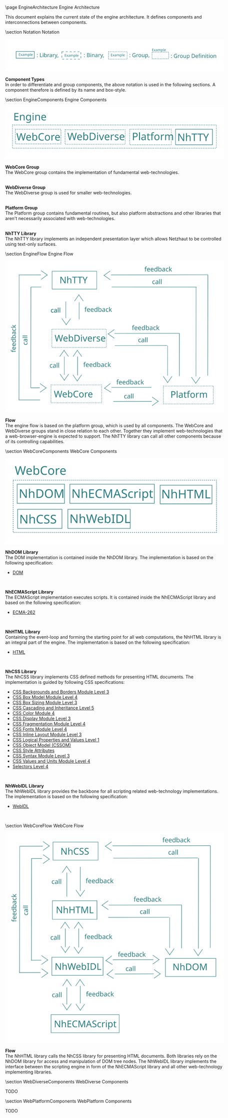 \page EngineArchitecture Engine Architecture

<div style="width:700px;">

This document explains the current state of the engine architecture. It defines components and interconnections between components.

\section Notation Notation 

<img alt="Component Types" src="../Architecture/ComponentTypes.svg"/>

**Component Types**  
In order to differentiate and group components, the above notation is used in the following sections. A component therefore is defined by its name and box-style.

\section EngineComponents Engine Components

<img alt="Engine Components" src="../Architecture/EngineComponents.svg"/>

**WebCore Group**  
The WebCore group contains the implementation of fundamental web-technologies.  
<br>

**WebDiverse Group**  
The WebDiverse group is used for smaller web-technologies.  
<br>

**Platform Group**  
The Platform group contains fundamental routines, but also platform abstractions and other libraries that aren't necessarily associated with web-technologies.  
<br>

**NhTTY Library**  
The NhTTY library implements an independent presentation layer which allows Netzhaut to be controlled using text-only surfaces.
<br>

\section EngineFlow Engine Flow

<img alt="Engine Flow" src="../Architecture/EngineFlow.svg"/>

**Flow**  
The engine flow is based on the platform group, which is used by all components. The WebCore and WebDiverse groups stand in close relation to each other. Together they implement web-technologies that a web-browser-engine is expected to support. The NhTTY library can call all other components because of its controlling capabilities.  

\section WebCoreComponents WebCore Components

<img alt="WebCore Components" src="../Architecture/EngineWebCoreComponents.svg"/>

**NhDOM Library**  
The DOM implementation is contained inside the NhDOM library. The implementation is based on the following specification: 
- [DOM](https://dom.spec.whatwg.org/)
<br>

**NhECMAScript Library**  
The ECMAScript implementation executes scripts. It is contained inside the NhECMAScript library and based on the following specification:
- [ECMA-262](https://www.ecma-international.org/ecma-262/)
<br>

**NhHTML Library**  
Containing the event-loop and forming the starting point for all web computations, the NhHTML library is an integral part of the engine. The implementation is based on the following specification:
- [HTML](https://html.spec.whatwg.org/multipage/)
<br>

**NhCSS Library**  
The NhCSS library implements CSS defined methods for presenting HTML documents. The implementation is guided by following CSS specifications:  
- [CSS Backgrounds and Borders Module Level 3](https://www.w3.org/TR/css-backgrounds-3/)
- [CSS Box Model Module Level 4](https://www.w3.org/TR/css-box-4/)
- [CSS Box Sizing Module Level 3](https://www.w3.org/TR/css-sizing-3/)
- [CSS Cascading and Inheritance Level 5](https://www.w3.org/TR/css-cascade-5/)
- [CSS Color Module 4](https://www.w3.org/TR/css-color-4/)
- [CSS Display Module Level 3](https://www.w3.org/TR/css-display-3/)
- [CSS Fragmentation Module Level 4](https://www.w3.org/TR/css-break-4/)
- [CSS Fonts Module Level 4](https://www.w3.org/TR/css-fonts-4/)
- [CSS Inline Layout Module Level 3](https://www.w3.org/TR/css-inline-3)
- [CSS Logical Properties and Values Level 1](https://www.w3.org/TR/css-logical-1)
- [CSS Object Model (CSSOM)](https://www.w3.org/TR/cssom-1/)
- [CSS Style Attributes](https://www.w3.org/TR/css-style-attr/)
- [CSS Syntax Module Level 3](https://www.w3.org/TR/css-syntax-3/)
- [CSS Values and Units Module Level 4](https://www.w3.org/TR/css-values-4/)
- [Selectors Level 4](https://www.w3.org/TR/selectors-4/)
<br>

**NhWebIDL Library**  
The NhWebIDL library provides the backbone for all scripting related web-technology implementations. The implementation is based on the following specification:
- [WebIDL](https://heycam.github.io/webidl/)  
<br>

\section WebCoreFlow WebCore Flow

<img alt="WebCore Flow" src="../Architecture/EngineWebCoreFlow.svg"/>

**Flow**  
The NhHTML library calls the NhCSS library for presenting HTML documents. Both libraries rely on the NhDOM library for access and manipulation of DOM tree nodes. The NhWebIDL library implements the interface between the scripting engine in form of the NhECMAScript library and all other web-technology implementing libraries.  

\section WebDiverseComponents WebDiverse Components

TODO

\section WebPlatformComponents WebPlatform Components

TODO

</div>

